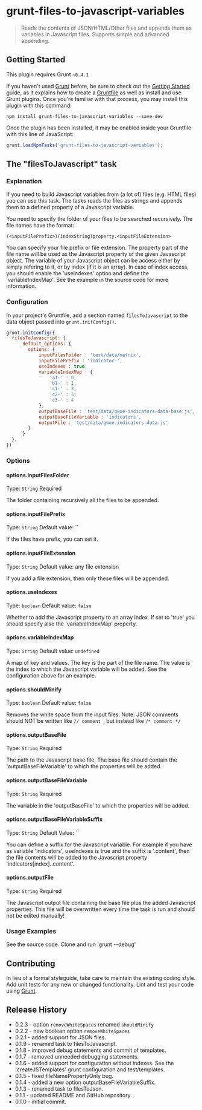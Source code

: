 # grunt-files-to-javascript-variables

> Reads the contents of JSON/HTML/Other files and appends them as variables in Javascript files. Supports simple and advanced appending.

## Getting Started
This plugin requires Grunt `~0.4.1`

If you haven't used [Grunt](http://gruntjs.com/) before, be sure to check out the [Getting Started](http://gruntjs.com/getting-started) guide, as it explains how to create a [Gruntfile](http://gruntjs.com/sample-gruntfile) as well as install and use Grunt plugins. Once you're familiar with that process, you may install this plugin with this command:

```shell
npm install grunt-files-to-javascript-variables --save-dev
```

Once the plugin has been installed, it may be enabled inside your Gruntfile with this line of JavaScript:

```js
grunt.loadNpmTasks('grunt-files-to-javascript-variables');
```

## The "filesToJavascript" task

### Explanation
If you need to build Javascript variables from (a lot of) files (e.g. HTML files) you can use this task.
The tasks reads the files as strings and appends them to a defined property of a Javascript variable.


You need to specify the folder of your files to be searched recursively.
The file names have the format:

    (<inputFilePrefix>)(indexString)property.<inputFileExtension>

You can specify your file prefix or file extension.
The property part of the file name will be used as the Javascript property of the given Javascript object.
The variable of your Javascript object can be access either by simply refering to it, or by index (if it is an array).
In case of index access, you should enable the 'useIndexes' option and define the 'variableIndexMap'.
See the example in the source code for more information.


### Configuration
In your project's Gruntfile, add a section named `filesToJavascript` to the data object passed into `grunt.initConfig()`.

```js
grunt.initConfig({
  filesToJavascript: {
      default_options: {
        options: {
            inputFilesFolder : 'test/data/matrix',
            inputFilePrefix : 'indicator-',
            useIndexes : true,
            variableIndexMap : {
                'a1-' : 0,
                'b1-' : 1,
                'c1-' : 2,
                'c2-' : 3,
                'c3-' : 4
            },
            outputBaseFile : 'test/data/gwoe-indicators-data-base.js',
            outputBaseFileVariable : 'indicators',
            outputFile : 'test/data/gwoe-indicators-data.js'
        }
      }
  },
})
```

### Options

#### options.inputFilesFolder
Type: `String`
Required

The folder containing recursively all the files to be appended.

#### options.inputFilePrefix
Type: `String`
Default value: ``

If the files have prefix, you can set it.

#### options.inputFileExtension
Type: `String`
Default value: any file extension

If you add a file extension, then only these files will be appended.

#### options.useIndexes
Type: `boolean`
Default value: `false`

Whether to add the Javascript property to an array index.
If set to 'true' you should specify also the 'variableIndexMap' property.

#### options.variableIndexMap
Type: `String`
Default value: `undefined`

A map of key and values.
The key is the part of the file name.
The value is the index to which the Javascript variable will be added.
See the configuration above for an example.


#### options.shouldMinify
Type: `boolean`
Default value: `false`

Removes the white space from the input files.
Note: JSON comments should NOT be written like ``// comment ``, but instead like ``/* comment */``


#### options.outputBaseFile
Type: `String`
Required

The path to the Javascript base file.
The base file should contain the 'outputBaseFileVariable' to which the properties will be added.

#### options.outputBaseFileVariable
Type: `String`
Required

The variable in the 'outputBaseFile' to which the properties will be added.

#### options.outputBaseFileVariableSuffix
Type: `String`
Default Value: ``

You can define a suffix for the Javascript variable.
For example if you have as variable 'indicators', useIndexes is true and the suffix is '.content',
then the file contents will be added to the Javascript property 'indicators[index].<propertyNameFromFileName>.content'.

#### options.outputFile
Type: `String`
Required

The Javascript output file containing the base file plus the added Javascript properties.
This file will be overwritten every time the task is run and should not be edited manually!


### Usage Examples
See the source code. Clone and run 'grunt --debug'


## Contributing
In lieu of a formal styleguide, take care to maintain the existing coding style.
Add unit tests for any new or changed functionality.
Lint and test your code using [Grunt](http://gruntjs.com/).

## Release History
* 0.2.3 - option ``removeWhiteSpaces`` renamed ``shouldMinify``
* 0.2.2 - new boolean option ``removeWhiteSpaces``
* 0.2.1 - added support for JSON files.
* 0.1.9 - renamed task to filesToJavascript.
* 0.1.8 - improved debug statements and commit of templates.
* 0.1.7 - removed unneeded debugging statements.
* 0.1.6 - added support for configuration without indexes. See the 'createJSTemplates' grunt configuration
 and test/templates.
* 0.1.5 - fixed fileNamePropertyOnly bug.
* 0.1.4 - added a new option outputBaseFileVariableSuffix.
* 0.1.3 - renamed task to filesToJson.
* 0.1.1 - updated README and GitHub repository.
* 0.1.0 - initial commit.
